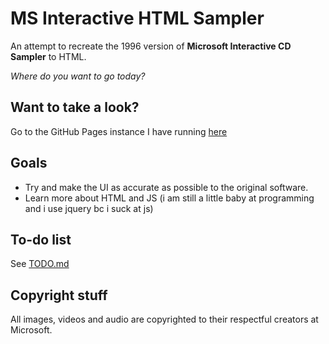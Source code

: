 # MS Interactive HTML Sampler
An attempt to recreate the 1996 version of **Microsoft Interactive CD Sampler** to HTML.

*Where do you want to go today?*

## Want to take a look?
Go to the GitHub Pages instance I have running [here](https://rqfirqfo.github.io/mscdsampler-html/)

## Goals
- Try and make the UI as accurate as possible to the original software.
- Learn more about HTML and JS (i am still a little baby at programming and i use jquery bc i suck at js)

## To-do list
See [TODO.md](TODO.md)

## Copyright stuff
All images, videos and audio are copyrighted to their respectful creators at Microsoft.
